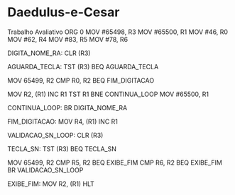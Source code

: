 # Daedulus-e-Cesar
Trabalho Avaliativo
ORG 0
MOV #65498, R3
MOV #65500, R1
MOV #46, R0
MOV #62, R4
MOV #83, R5
MOV #78, R6

DIGITA_NOME_RA:
CLR (R3)

AGUARDA_TECLA:
TST (R3)
BEQ AGUARDA_TECLA

MOV 65499, R2
CMP R0, R2
BEQ FIM_DIGITACAO

MOV R2, (R1)
INC R1
TST R1
BNE CONTINUA_LOOP
MOV #65500, R1

CONTINUA_LOOP:
BR DIGITA_NOME_RA

FIM_DIGITACAO:
MOV R4, (R1)
INC R1

VALIDACAO_SN_LOOP:
CLR (R3)

TECLA_SN:
TST (R3)
BEQ TECLA_SN

MOV 65499, R2
CMP R5, R2
BEQ EXIBE_FIM
CMP R6, R2
BEQ EXIBE_FIM
BR VALIDACAO_SN_LOOP

EXIBE_FIM:
MOV R2, (R1)
HLT



